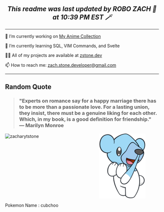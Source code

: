 <h2 align="center" style="font-style: italic; font-weight: bold;"> This readme was last updated by ROBO ZACH 🤖 at 10:39 PM EST 🪄 </h2>

---

🔭 I’m currently working on [My Anime Collection](https://github.com/ZacharyTStone/My-Anime-Collection)

🌱 I’m currently learning SQL, VIM Commands, and Svelte

👨‍💻 All of my projects are available at [zstone.dev](https://www.zstone.dev/)

📫 How to reach me: [zach.stone.developer@gmail.com](mailto:zach.stone.developer@gmail.com)

---

<!-- Add a Quotes section -->

## Random Quote

<h3>
<blockquote>
  "Experts on romance say for a happy marriage there has to be more than a passionate love. For a lasting union, they insist, there must be a genuine liking for each other. Which, in my book, is a good definition for friendship."
<br>— Marilyn Monroe
</blockquote>
</h3>

<div style="display: flex; flex-wrap: no-wrap; width: 100%; gap: 6px">
        <img width="60%" src="https://github-readme-streak-stats.herokuapp.com/?user=zacharytstone" alt="zacharytstone" />
    <img width="30%" class='poke-img' src='https://raw.githubusercontent.com/PokeAPI/sprites/master/sprites/pokemon/other/dream-world/613.svg' alt='cubchoo'/>
</div>

<span class="poke-name"> Pokemon Name : cubchoo</span>

